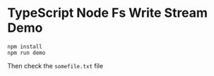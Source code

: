 TypeScript Node Fs Write Stream Demo
===================================

```
npm install
npm run demo
```

Then check the `somefile.txt` file
